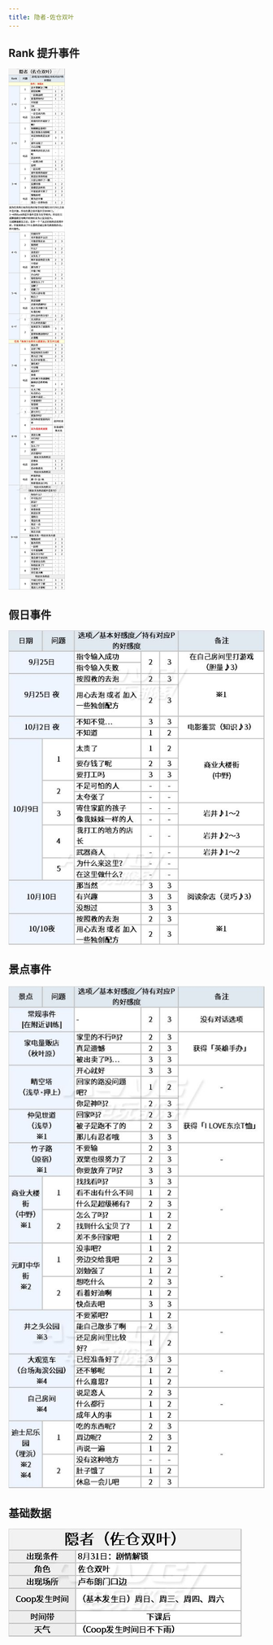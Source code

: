 ```yaml
---
title: 隐者-佐仓双叶
---
```


## Rank 提升事件

![](./assets/20200302152337-9380-38331.jpg)

## 假日事件

![](./assets/20200302152338-7412-83257.jpg)

## 景点事件

![](./assets/20200302152338-8567-82027.jpg)

## 基础数据

![](./assets/20200302152338-9105-23533.jpg)
